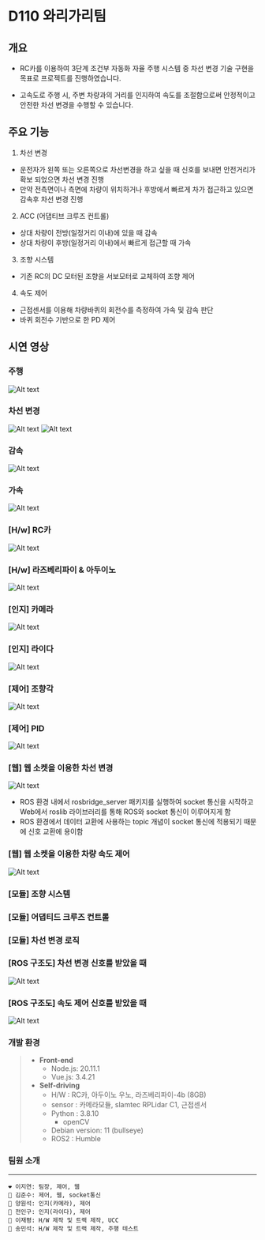 # D110 와리가리팀

## 개요
- RC카를 이용하여 3단계 조건부 자동화 자율 주행 시스템 중 차선 변경 기술 구현을 목표로 프로젝트를 진행하였습니다.

- 고속도로 주행 시, 주변 차량과의 거리를 인지하여 속도를 조절함으로써 안정적이고 안전한 차선 변경을 수행할 수 있습니다.


## 주요 기능
1. 차선 변경
- 운전자가 왼쪽 또는 오른쪽으로 차선변경을 하고 싶을 때 신호를 보내면 안전거리가 확보 되었으면 차선 변경 진행
- 만약 전측면이나 측면에 차량이 위치하거나 후방에서 빠르게 차가 접근하고 있으면 감속후 차선 변경 진행

2. ACC (어댑티브 크루즈 컨트롤)
- 상대 차량이 전방(일정거리 이내)에 있을 때 감속
- 상대 차량이 후방(일정거리 이내)에서 빠르게 접근할 때 가속

3. 조향 시스템
- 기존 RC의 DC 모터된 조향을 서보모터로 교체하여 조향 제어

4. 속도 제어
- 근접센서를 이용해 차량바퀴의 회전수를 측정하여 가속 및 감속 판단
- 바퀴 회전수 기반으로 한 PD 제어

## 시연 영상
### 주행
![Alt text](./result/[문제]차선변경_해결.gif)    
### 차선 변경 
![Alt text](./result/[결과]%20전체적인%20진행%20상황.gif)
![Alt text](./result/차선변경.gif)
### 감속
![Alt text](./result/감속.gif)
### 가속
![Alt text](./result/가속.gif)
### [H/w] RC카
![Alt text](./result/서보모터.jpg)
### [H/w] 라즈베리파이 & 아두이노
![Alt text](./result/HW1.png)
### [인지] 카메라
![Alt text](./result/카메라1.png)
### [인지] 라이다
![Alt text](./result/라이다1.png)
### [제어] 조향각
![Alt text](./result/판단1.png)
### [제어] PID
![Alt text](./result/pid1.png)
### [웹] 웹 소켓을 이용한 차선 변경
![Alt text](./result/차선변경%20webros.gif)
- ROS 환경 내에서 rosbridge_server 패키지를 실행하여 socket 통신을 시작하고 Web에서 roslib 라이브러리를 통해 ROS와 socket 통신이 이루어지게 함
- ROS 환경에서 데이터 교환에 사용하는 topic 개념이 socket 통신에 적용되기 때문에 신호 교환에 용이함
### [웹] 웹 소켓을 이용한 차량 속도 제어
![Alt text](./result/속도제어.png)
### [모듈] 조향 시스템
### [모듈] 어댑티드 크루즈 컨트롤
### [모듈] 차선 변경 로직

### [ROS 구조도] 차선 변경 신호를 받았을 때
![Alt text](./result/rosgraph_lane_change.png) 
### [ROS 구조도] 속도 제어 신호를 받았을 때
![Alt text](./result/rosgraph_speed_control.png) 
### 개발 환경
> * **Front-end**
> 	* Node.js: 20.11.1
> 	* Vue.js: 3.4.21
> * **Self-driving**
> 	* H/W : RC카, 아두이노 우노, 라즈베리파이-4b (8GB)
>   * sensor : 카메라모듈, slamtec RPLidar C1, 근접센서
> 	* Python : 3.8.10
>       * openCV
> 	* Debian version: 11 (bullseye)
> 	* ROS2 : Humble

### 팀원 소개
---
    ❤️ 이지연: 팀장, 제어, 웹
    🧡 김준수: 제어, 웹, socket통신
    💛 양원석: 인지(카메라), 제어
    💚 전인구: 인지(라이다), 제어
    💙 이재평: H/W 제작 및 트랙 제작, UCC
    💜 송민석: H/W 제작 및 트랙 제작, 주행 테스트
